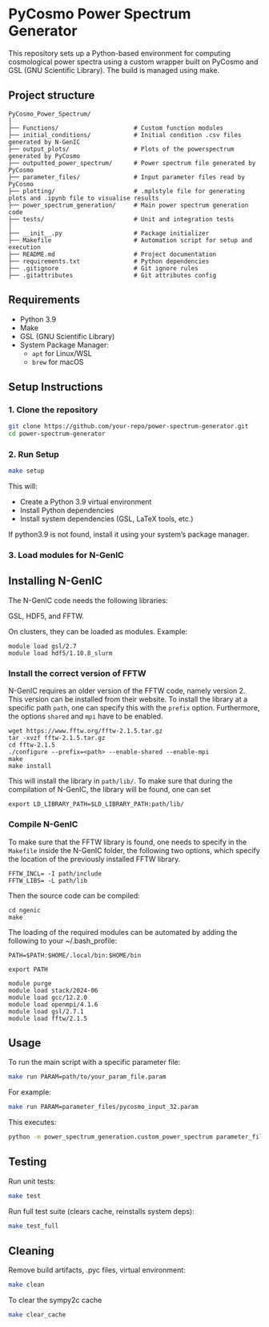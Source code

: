 # PyCosmo Power Spectrum Generator

This repository sets up a Python-based environment for computing cosmological power spectra using a custom wrapper built on PyCosmo and GSL (GNU Scientific Library). The build is managed using make.

## Project structure
```
PyCosmo_Power_Spectrum/
│
├── Functions/                     # Custom function modules
├── initial_conditions/            # Initial condition .csv files generated by N-GenIC
├── output_plots/                  # Plots of the powerspectrum generated by PyCosmo
├── outputted_power_spectrum/      # Power spectrum file generated by PyCosmo
├── parameter_files/               # Input parameter files read by PyCosmo
├── plotting/                      # .mplstyle file for generating plots and .ipynb file to visualise results
├── power_spectrum_generation/     # Main power spectrum generation code
├── tests/                         # Unit and integration tests
│
├── __init__.py                    # Package initializer
├── Makefile                       # Automation script for setup and execution
├── README.md                      # Project documentation
├── requirements.txt               # Python dependencies
├── .gitignore                     # Git ignore rules
├── .gitattributes                 # Git attributes config
```

## Requirements
* Python 3.9
* Make
* GSL (GNU Scientific Library)
* System Package Manager:
    * ```apt``` for Linux/WSL
    * ```brew``` for macOS

## Setup Instructions

### 1. Clone the repository

```bash
git clone https://github.com/your-repo/power-spectrum-generator.git
cd power-spectrum-generator
```

### 2. Run Setup

```bash
make setup
```

This will:
* Create a Python 3.9 virtual environment
* Install Python dependencies
* Install system dependencies (GSL, LaTeX tools, etc.)

If python3.9 is not found, install it using your system’s package manager.

### 3. Load modules for N-GenIC

## Installing N-GenIC
The N-GenIC code needs the following libraries:

GSL, HDF5, and FFTW.

On clusters, they can be loaded as modules. Example:

```
module load gsl/2.7
module load hdf5/1.10.8_slurm
```

### Install the correct version of FFTW
N-GenIC requires an older version of the FFTW code, namely version 2. This version can be installed from their website. To install the library at a specific path `path`, one can specify this with the `prefix` option. Furthermore, the options `shared` and `mpi` have to be enabled. 


```
wget https://www.fftw.org/fftw-2.1.5.tar.gz
tar -xvzf fftw-2.1.5.tar.gz
cd fftw-2.1.5
./configure --prefix=<path> --enable-shared --enable-mpi
make
make install
```

This will install the library in `path/lib/`. To make sure that during the compilation of N-GenIC, the library will be found, one can set 

`export LD_LIBRARY_PATH=$LD_LIBRARY_PATH:path/lib/`

### Compile N-GenIC
To make sure that the FFTW library is found, one needs to specify in the `Makefile` inside the N-GenIC folder, the following two options, which specify the location of the previously installed FFTW library.

```
FFTW_INCL= -I path/include
FFTW_LIBS= -L path/lib
```

Then the source code can be compiled:

```
cd ngenic
make
```

The loading of the required modules can be automated by adding the following to your ~/.bash_profile:

```
PATH=$PATH:$HOME/.local/bin:$HOME/bin

export PATH

module purge
module load stack/2024-06
module load gcc/12.2.0
module load openmpi/4.1.6
module load gsl/2.7.1
module load fftw/2.1.5
```

## Usage

To run the main script with a specific parameter file:
```bash
make run PARAM=path/to/your_param_file.param
```

For example:
```bash
make run PARAM=parameter_files/pycosmo_input_32.param
```

This executes:
```bash
python -m power_spectrum_generation.custom_power_spectrum parameter_files/pycosmo_input_32.param
```

## Testing

Run unit tests:
```bash
make test
```

Run full test suite (clears cache, reinstalls system deps):
```bash
make test_full
```

## Cleaning 

Remove build artifacts, .pyc files, virtual environment:
```bash
make clean
```

To clear the sympy2c cache
```bash
make clear_cache
```